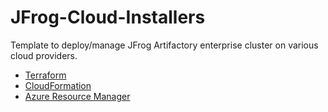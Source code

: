 # JFrog-Cloud-Installers

Template to deploy/manage JFrog Artifactory enterprise cluster on various cloud providers.

* [Terraform](Terraform/README.md)
* [CloudFormation](CloudFormation/README.md)
* [Azure Resource Manager](JFrogContainerRegistry/AzureResourceManager/README.md)